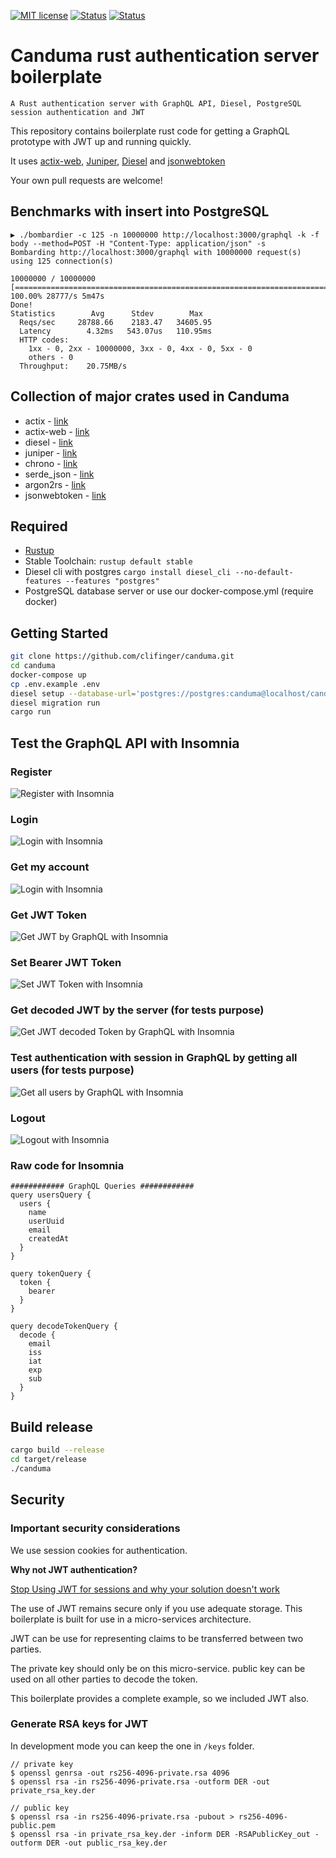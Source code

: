 [![MIT license](http://img.shields.io/badge/license-MIT-brightgreen.svg)](http://opensource.org/licenses/MIT)
[![Status](https://img.shields.io/badge/build-passing-brightgreen)]()
[![Status](https://img.shields.io/badge/pull--request-open-blue)]()

# Canduma rust authentication server boilerplate
`A Rust authentication server with GraphQL API, Diesel, PostgreSQL session authentication and JWT`

This repository contains boilerplate rust code for getting a GraphQL prototype with JWT up and running quickly.
 
It uses [actix-web](https://actix.rs/), [Juniper](https://graphql-rust.github.io/juniper/current/), 
[Diesel](http://diesel.rs/) and [jsonwebtoken](https://docs.rs/jsonwebtoken)

Your own pull requests are welcome!

## Benchmarks with insert into PostgreSQL
```shell script
▶ ./bombardier -c 125 -n 10000000 http://localhost:3000/graphql -k -f body --method=POST -H "Content-Type: application/json" -s    
Bombarding http://localhost:3000/graphql with 10000000 request(s) using 125 connection(s)

10000000 / 10000000 [===========================================================================] 100.00% 28777/s 5m47s
Done!
Statistics        Avg      Stdev        Max
  Reqs/sec     28788.66    2183.47   34605.95
  Latency        4.32ms   543.07us   110.95ms
  HTTP codes:
    1xx - 0, 2xx - 10000000, 3xx - 0, 4xx - 0, 5xx - 0
    others - 0
  Throughput:    20.75MB/s
```


## Collection of major crates used in Canduma
* actix - [link](https://actix.rs/)
* actix-web - [link](https://docs.rs/actix-web/)
* diesel - [link](http://diesel.rs/)
* juniper - [link](https://graphql-rust.github.io/juniper/current/)
* chrono - [link](https://docs.rs/chrono/)
* serde_json - [link](https://docs.serde.rs/serde_json/)
* argon2rs - [link](https://github.com/bryant/argon2rs)
* jsonwebtoken - [link](https://docs.rs/jsonwebtoken)

## Required
* [Rustup](https://rustup.rs/)
* Stable Toolchain: `rustup default stable`
* Diesel cli with postgres `cargo install diesel_cli --no-default-features --features "postgres"`
* PostgreSQL database server or use our docker-compose.yml (require docker)

## Getting Started
```sh
git clone https://github.com/clifinger/canduma.git
cd canduma
docker-compose up
cp .env.example .env
diesel setup --database-url='postgres://postgres:canduma@localhost/canduma'
diesel migration run
cargo run
```
## Test the GraphQL API with Insomnia
### Register
![Register with Insomnia](https://github.com/clifinger/canduma/blob/master/docs/images/new-insomnia-register.png?raw=true)

### Login
![Login with Insomnia](https://github.com/clifinger/canduma/blob/master/docs/images/new-insomnia-login.png?raw=true)

### Get my account
![Login with Insomnia](https://github.com/clifinger/canduma/blob/master/docs/images/new-insomnia-get-me.png?raw=true)

### Get JWT Token
![Get JWT by GraphQL with Insomnia](https://github.com/clifinger/canduma/blob/master/docs/images/new-insomnia-grahql-get-jwt.png?raw=true)

### Set Bearer JWT Token
![Set JWT Token with Insomnia](https://github.com/clifinger/canduma/blob/master/docs/images/insomnia-set-bearer.png?raw=true)

### Get decoded JWT by the server (for tests purpose)
![Get JWT decoded Token by GraphQL with Insomnia](https://github.com/clifinger/canduma/blob/master/docs/images/new-insomnia-grahql-get-jwt-decoded.png?raw=true)

### Test authentication with session in GraphQL by getting all users (for tests purpose)
![Get all users by GraphQL with Insomnia](https://github.com/clifinger/canduma/blob/master/docs/images/new-insomnia-grahql-get-users.png?raw=true)

### Logout
![Logout with Insomnia](https://github.com/clifinger/canduma/blob/master/docs/images/new-insomnia-logout.png?raw=true)


### Raw code for Insomnia
```text
############ GraphQL Queries ############
query usersQuery {
  users {
    name
    userUuid
    email
    createdAt
  }
}

query tokenQuery {
  token {
    bearer
  }
}

query decodeTokenQuery {
  decode {
    email
    iss
    iat
    exp
    sub
  }
}

```

## Build release
```sh 
cargo build --release
cd target/release
./canduma
```

## Security
### Important security considerations

We use session cookies for authentication.

__Why not JWT authentication?__

[Stop Using JWT for sessions and why your solution doesn't work](http://cryto.net/~joepie91/blog/2016/06/19/stop-using-jwt-for-sessions-part-2-why-your-solution-doesnt-work/)

The use of JWT remains secure only if you use adequate storage. 
This boilerplate is built for use in a micro-services architecture. 

JWT can be use for representing claims to be transferred between two parties.

The private key should only be on this  micro-service.
public key can be used on all other parties to decode the token.

This boilerplate provides a complete example, so we included JWT also.

### Generate RSA keys for JWT
In development mode you can keep the one in `/keys` folder.

```shell script
// private key
$ openssl genrsa -out rs256-4096-private.rsa 4096
$ openssl rsa -in rs256-4096-private.rsa -outform DER -out private_rsa_key.der

// public key
$ openssl rsa -in rs256-4096-private.rsa -pubout > rs256-4096-public.pem
$ openssl rsa -in private_rsa_key.der -inform DER -RSAPublicKey_out -outform DER -out public_rsa_key.der
```